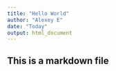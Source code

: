 ```yaml
---
title: "Hello World"
author: "Alexey E"
date: "Today"
output: html_document
---
```


## This is a markdown file
